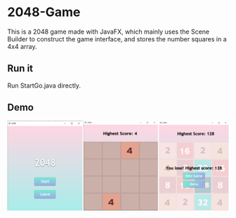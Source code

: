 # 2048-Game

This is a 2048 game made with JavaFX, which mainly uses the Scene Builder to construct the game interface, and stores the number squares in a 4x4 array.

## Run it
Run StartGo.java directly.

## Demo
![image](https://github.com/JTR3267/2048-Game/blob/main/demo.png)
